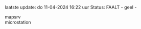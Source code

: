 laatste update: 
do 11-04-2024 16:22   uur 
Status: FAALT - geel - 
<div class="service R">mapsrv</div><div class="service Y">microstation</div>